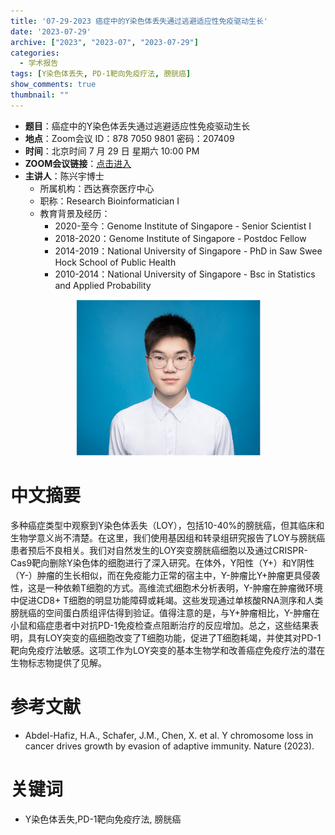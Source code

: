 ```yaml
---
title: '07-29-2023 癌症中的Y染色体丢失通过逃避适应性免疫驱动生长'
date: '2023-07-29'
archive: ["2023", "2023-07", "2023-07-29"]
categories:
  - 学术报告
tags: [Y染色体丢失, PD-1靶向免疫疗法, 膀胱癌]
show_comments: true
thumbnail: ""
---
```


- **题目**：癌症中的Y染色体丢失通过逃避适应性免疫驱动生长
- **地点**：Zoom会议 ID：878 7050 9801 密码：207409
- **时间**：北京时间 7 月 29 日 星期六 10:00 PM
- **ZOOM会议链接**：[点击进入](https://us06web.zoom.us/j/87870509801?pwd=SGpvdEc3YVRQL2twTmJyenhnTDFrZz09)
- **主讲人**：陈兴宇博士
  - 所属机构：西达赛奈医疗中心
  - 职称：Research Bioinformatician I
  - 教育背景及经历：
    - 2020-至今：Genome Institute of Singapore - Senior Scientist I
    - 2018-2020：Genome Institute of Singapore - Postdoc Fellow
    - 2014-2019：National University of Singapore - PhD in Saw Swee Hock School of Public Health
    - 2010-2014：National University of Singapore - Bsc in Statistics and Applied Probability

<div align="center">
<img src="https://github.com/cgmonline/cgmonline/blob/master/image/2023-07-29_CXY.jpeg?raw=true" height=250>
</div>

# 中文摘要

多种癌症类型中观察到Y染色体丢失（LOY），包括10-40%的膀胱癌，但其临床和生物学意义尚不清楚。在这里，我们使用基因组和转录组研究报告了LOY与膀胱癌患者预后不良相关。我们对自然发生的LOY突变膀胱癌细胞以及通过CRISPR-Cas9靶向删除Y染色体的细胞进行了深入研究。在体外，Y阳性（Y+）和Y阴性（Y-）肿瘤的生长相似，而在免疫能力正常的宿主中，Y-肿瘤比Y+肿瘤更具侵袭性，这是一种依赖T细胞的方式。高维流式细胞术分析表明，Y-肿瘤在肿瘤微环境中促进CD8+ T细胞的明显功能障碍或耗竭。这些发现通过单核酸RNA测序和人类膀胱癌的空间蛋白质组评估得到验证。值得注意的是，与Y+肿瘤相比，Y-肿瘤在小鼠和癌症患者中对抗PD-1免疫检查点阻断治疗的反应增加。总之，这些结果表明，具有LOY突变的癌细胞改变了T细胞功能，促进了T细胞耗竭，并使其对PD-1靶向免疫疗法敏感。这项工作为LOY突变的基本生物学和改善癌症免疫疗法的潜在生物标志物提供了见解。

# 参考文献

- Abdel-Hafiz, H.A., Schafer, J.M., Chen, X. et al. Y chromosome loss in cancer drives growth by evasion of adaptive immunity. Nature (2023).

# 关键词

- Y染色体丢失,PD-1靶向免疫疗法, 膀胱癌


